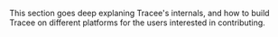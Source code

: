 This section goes deep explaning Tracee's internals, and how to build Tracee on different platforms for the users interested in contributing.
